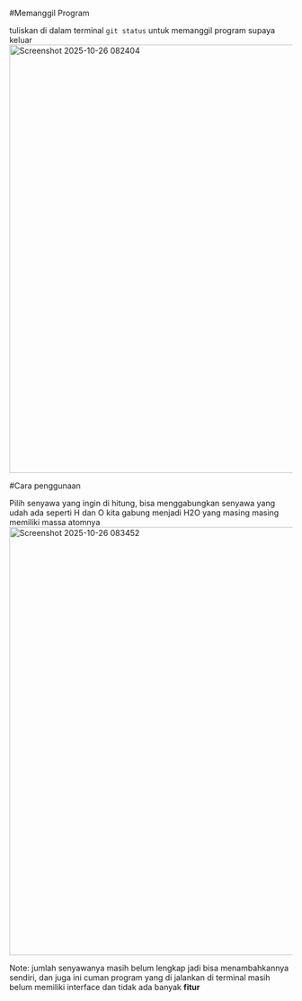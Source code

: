 #Memanggil Program

tuliskan di dalam terminal `git status` untuk memanggil program supaya keluar
<img width="1483" height="762" alt="Screenshot 2025-10-26 082404" src="https://github.com/user-attachments/assets/ae740d10-2a95-49a9-b883-fa1acf177d24" />

#Cara penggunaan

Pilih senyawa yang ingin di hitung, bisa menggabungkan senyawa yang udah ada seperti H dan O kita gabung menjadi H2O yang masing masing memiliki massa atomnya
<img width="1483" height="762" alt="Screenshot 2025-10-26 083452" src="https://github.com/user-attachments/assets/ee3d20c3-1431-4391-b103-96526e68f372" />

Note: jumlah senyawanya masih belum lengkap jadi bisa menambahkannya sendiri, dan juga ini cuman program yang di jalankan di terminal masih belum memiliki interface dan tidak ada banyak **fitur**
